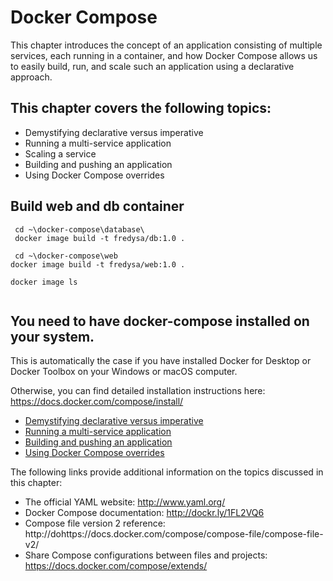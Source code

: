 # Docker Compose

This chapter introduces the concept of an application consisting of multiple services, each running in a container, and how Docker Compose allows us to easily build, run, and scale such an application using a declarative approach.

## This chapter covers the following topics:

- Demystifying declarative versus imperative
- Running a multi-service application
- Scaling a service
- Building and pushing an application
- Using Docker Compose overrides


## Build web and db container

```
 cd ~\docker-compose\database\
 docker image build -t fredysa/db:1.0 .

 cd ~\docker-compose\web
docker image build -t fredysa/web:1.0 .

docker image ls


```
## You need to have **docker-compose** installed on your system. 

This is automatically the case if you have installed Docker for Desktop or Docker Toolbox on your Windows or macOS computer. 

Otherwise, you can find detailed installation instructions here: https://docs.docker.com/compose/install/

- [Demystifying declarative versus imperative](demystifying-declarative-versus-imperative.md)
- [Running a multi-service application](running-a-multi-service-application.md)
- [Building and pushing an application](building-and-pushing-an-application.md)
- [Using Docker Compose overrides](Using-Docker-Compose-overrides.md)

The following links provide additional information on the topics discussed in this chapter:

- The official YAML website: http://www.yaml.org/
- Docker Compose documentation: http://dockr.ly/1FL2VQ6
- Compose file version 2 reference: http://dohttps://docs.docker.com/compose/compose-file/compose-file-v2/
- Share Compose configurations between files and projects: https://docs.docker.com/compose/extends/